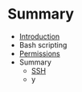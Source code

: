 # Summary

* [Introduction](README.md)
* Bash scripting
* [Permissions](permissions.md)
* Summary
   * [SSH](ssh.md)
   * y

